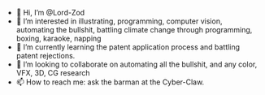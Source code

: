 - 👋 Hi, I’m @Lord-Zod
- 👀 I’m interested in illustrating, programming, computer vision, automating the bullshit, battling climate change through programming, boxing, karaoke, napping
- 🌱 I’m currently learning the patent application process and battling patent rejections.
- 💞️ I’m looking to collaborate on automating all the bullshit, and any color, VFX, 3D, CG research
- 📫 How to reach me: ask the barman at the Cyber-Claw.

<!---
Lord-Zod/Lord-Zod is a ✨ special ✨ repository because its `README.md` (this file) appears on your GitHub profile.
You can click the Preview link to take a look at your changes.
--->
